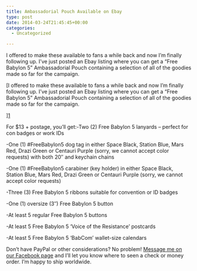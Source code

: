 ```yaml
---
title: Ambassadorial Pouch Available on Ebay
type: post
date: 2014-03-24T21:45:45+00:00
categories:
  - Uncategorized

---
```

I offered to make these available to fans a while back and now I&#8217;m finally following up. I&#8217;ve just posted an Ebay listing where you can get a &#8220;Free Babylon 5&#8221; Ambassadorial Pouch containing a selection of all of the goodies made so far for the campaign.

[I offered to make these available to fans a while back and now I&#8217;m finally following up. I&#8217;ve just posted an Ebay listing where you can get a &#8220;Free Babylon 5&#8221; Ambassadorial Pouch containing a selection of all of the goodies made so far for the campaign.

][1]

For $13 + postage, you&#8217;ll get:-Two (2) Free Babylon 5 lanyards &#8211; perfect for con badges or work IDs

-One (1) #FreeBabylon5 dog tag in either Space Black, Station Blue, Mars Red, Drazi Green or Centauri Purple (sorry, we cannot accept color requests) with both 20&#8243; and keychain chains

-One (1) #FreeBabylon5 carabiner (key holder) in either Space Black, Station Blue, Mars Red, Drazi Green or Centauri Purple (sorry, we cannot accept color requests)

-Three (3) Free Babylon 5 ribbons suitable for convention or ID badges

-One (1) oversize (3&#8243;) Free Babylon 5 button

-At least 5 regular Free Babylon 5 buttons

-At least 5 Free Babylon 5 &#8216;Voice of the Resistance&#8217; postcards

-At least 5 Free Babylon 5 &#8216;BabCom&#8217; wallet-size calendars

Don&#8217;t have PayPal or other considerations? No problem! [Message me on our Facebook page][2] and I&#8217;ll let you know where to seen a check or money order. I&#8217;m happy to ship worldwide.

 [1]: http://www.ebay.com/itm/Free-Babylon-5-Campaign-Ambassadorial-Pouch-FreeBabylon5-/111307218046?pt=LH_DefaultDomain_0&hash=item19ea6d5c7e
 [2]: https://www.facebook.com/FreeBabylon5
